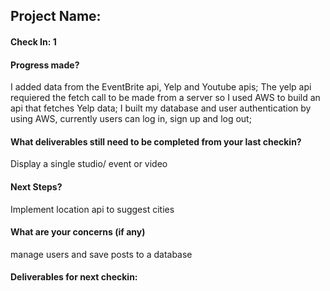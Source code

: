 ## Project Name:

#### Check In: 1

#### Progress made?
I added data from the EventBrite api, Yelp and Youtube apis;
The yelp api requiered the fetch call to be made from a server so I used AWS to build an api that fetches Yelp data;
I built my database and user authentication by using AWS, currently users can log in, sign up and log out;

#### What deliverables still need to be completed from your last checkin?
Display a single studio/ event or video 

#### Next Steps?
Implement location api to suggest cities 

#### What are your concerns (if any)
manage users and save posts to a database


#### Deliverables for next checkin:
